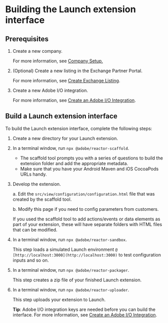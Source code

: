 # Building the Launch extension interface

## Prerequisites

1. Create a new company.

   For more information, see [Company Setup. ](https://developer.adobelaunch.com/extensions/submissions/company-setup/)

2. \(Optional\) Create a new listing in the Exchange Partner Portal.

    For more information, see [Create Exchange Listing](https://developer.adobelaunch.com/extensions/submissions/create-listing/).

3. Create a new Adobe I/O integration.

   For more information, see [Create an Adobe I/O Integration](https://developer.adobelaunch.com/extensions/submissions/upload-and-test/#2-create-an-adobe-io-integration).

## Build a Launch extension interface

To build the Launch extension interface, complete the following steps:

1. Create a new directory for your Launch extension.
2. In a terminal window, run `npx @adobe/reactor-scaffold`.
   * The scaffold tool prompts you with a series of questions to build the extension folder and add the appropriate metadata. 
   * Make sure that you have your Android Maven and iOS CocoaPods URLs handy.
3. Develop the extension.

   a. Edit the `src/view/configuration/configuration.html` file that was created by the scaffold tool.

   b. Modify this page if you need to config parameters from customers.

   If you used the scaffold tool to add actions/events or data elements as part of your extension, these will have separate folders with HTML files that can be modified.

4. In a terminal window, run `npx @adobe/reactor-sandbox`.

   This step loads a simulated Launch environment `@ [http://localhost:3000](http://localhost:3000)` to test configuration inputs and so on.

5. In a terminal window, run `npx @adobe/reactor-packager`.

   This step creates a zip file of your finished Launch extension.

6. In a terminal window, run `npx @adobe/reactor-uploader`.

   This step uploads your extension to Launch.

   **Tip**: Adobe I/O integration keys are needed before you can build the interface. For more information, see [Create an Adobe I/O Integration](https://developer.adobelaunch.com/extensions/submissions/upload-and-test/#2-create-an-adobe-io-integration).

